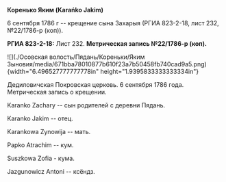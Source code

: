 **Коренько Яким (Karańko Jakim)**

6 сентября 1786 г -- крещение сына Захарыя (РГИА 823-2-18, лист 232,
№22/1786-р (коп)).

**РГИА 823-2-18:** Лист 232. **Метрическая запись №22/1786-р (коп).**

![](./Осовская волость/Пядань/Кореньки/Яким Зыновия/media/671bba78010877b610f23a7b50458fb740cad9a5.png){width="6.496527777777778in"
height="1.9395833333333334in"}

Дедиловичская Покровская церковь. 6 сентября 1786 года. Метрическая
запись о крещении.

Karanko Zachary -- сын родителей с деревни Пядань.

Karanko Jakim -- отец.

Karankowa Zynowija -- мать.

Papko Atrachim -- кум.

Suszkowa Zofia - кума.

Jazgunowicz Antoni -- ксёндз.
